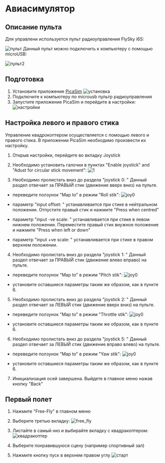 # Авиасимулятор
## Описание пульта
Для управлени используется пульт радиоуправления FlySky i6S:

![пульт](./image/пульт.JPG)
Данный пульт можно подключить к компьютеру с помощью microUSB:

![пульт2](./image/пульт2.JPG)


## Подготовка
1) Установите приложение [PicaSim](http://www.rowlhouse.co.uk/PicaSim/download.html) 
![установка](./image/install.JPG)
2) Подключите к компьютеру по microusb пультр радиоуправления
3) Запустите приложение PicaSim и перейдите в настройки:
![настройки](./image/настройки.JPG)

## Настройка левого и правого стика
Управление квадрокоптером осуществляется с помощью левого и правого стика. 
В приложении PicaSim необходимо произвести их настройку.
1) Открыв настройки, перейдите во вкладку Joystick
2) Необходимо установить галочки в пунктах "Enable joystick" and "Adust for circular stick movement":
![1](./image/1.JPG)
   
3) Необходимо пролистать вниз до раздела "joystick 0: "
Данный раздел отвечает за ПРАВЫЙ стик (движение вверх вниз) на пульте.
* переведите ползунок "Map to" в режим "Roll stik":
![joy0](./image/joy0.JPG)

* параметр "input offset: " устанавливается при стике в нейтральном положении. 
  Отпустите правый стик и нажмите "Press when centred"
  
* параметр "input -ve scale: " устанавливается при стике в левом нижнем положении. 
  Переместите правый стик внужное положение и нажмите "Press when left or down"
  
* параметр "input +ve scale: " устанавливается при стике в правом верхнем положении.

4) Необходимо пролистать вниз до раздела "joystick 1: "
Данный раздел отвечает за ПРАВЫЙ стик (движение влево вправо) на пульте.
* переведите ползунок "Map to" в режим "Pitch stik":
![joy0](./image/joy1.JPG)

* установите оставшиеся параметры таким же образом, как в пункте 6.

5) Необходимо пролистать вниз до раздела "joystick 2: "
Данный раздел отвечает за ЛЕВЫЙ стик (движение вверх вниз) на пульте.
* переведите ползунок "Map to" в режим "Throttle stik":
![joy0](./image/joy2.JPG)

* установите оставшиеся параметры таким же образом, как в пункте 6.

6) Необходимо пролистать вниз до раздела "joystick 5: "
Данный раздел отвечает за ЛЕВЫЙ стик (движение вправо влево) на пульте.
* переведите ползунок "Map to" в режим "Yaw stik":
![joy0](./image/joy5.JPG)

* установите оставшиеся параметры таким же образом, как в пункте 6.

7) Инициализация осей завершена. Выйдете в главное меню нажав кнопку "Back"

## Первый полет
1) Нажмите "Free-Fly" в главном меню
2) Выберите третью вкладку:
![free_fly](./image/free_fly.JPG)
   
3) Листайте в самый низ и выбирайте вкладку с квадракоптером:
![квадракоптер](./image/квадракоптер.JPG)
   
4) Выберите понравившуюся сцену (например спортивный зал)
5) Нажмите кнопку пуск в верхнем правом углу
![старт](./image/старт.JPG)
   